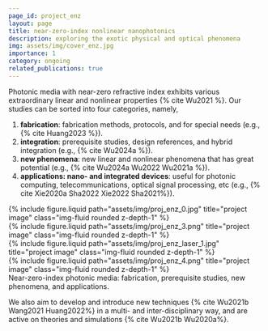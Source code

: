 ```yaml
---
page_id: project_enz
layout: page
title: near-zero-index nonlinear nanophotonics
description: exploring the exotic physical and optical phenomena
img: assets/img/cover_enz.jpg
importance: 1
category: ongoing
related_publications: true
---
```


Photonic media with near-zero refractive index exhibits various extraordinary linear and nonlinear properties {% cite Wu2021 %}.
Our studies can be sorted into four categories, namely,

1. **fabrication**: fabrication methods, protocols, and for special needs (e.g., {% cite Huang2023 %}).
2. **integration**: prerequisite studies, design references, and hybrid integration (e.g., {% cite Wu2024a %}).
3. **new phenomena**: new linear and nonlinear phenomena that has great potential (e.g., {% cite Wu2024a Wu2022 Wu2021a %}).
4. **applications: nano- and integrated devices**: useful for photonic computing, telecommunications, optical signal processing, etc (e.g., {% cite Xie2020a Sha2022 Xie2022 Sha2021%}).

<div class="row justify-content-sm-center">
    <div class="col-sm-3 mt-3 mt-md-0">
        {% include figure.liquid path="assets/img/proj_enz_0.jpg" title="project image" class="img-fluid rounded z-depth-1" %}
    </div>
    <div class="col-sm-3 mt-3 mt-md-0">
        {% include figure.liquid path="assets/img/proj_enz_3.png" title="project image" class="img-fluid rounded z-depth-1" %}
    </div>
    <div class="col-sm-3 mt-3 mt-md-0">
        {% include figure.liquid path="assets/img/proj_enz_laser_1.jpg" title="project image" class="img-fluid rounded z-depth-1" %}
    </div>
    <div class="col-sm-3 mt-3 mt-md-0">
        {% include figure.liquid path="assets/img/proj_enz_4.png" title="project image" class="img-fluid rounded z-depth-1" %}
    </div>
</div>
<div class="caption">
    Near-zero-index photonic media: fabrication, prerequisite studies, new phenomena, and applications.
</div>

We also aim to develop and introduce new techniques {% cite Wu2021b Wang2021 Huang2022%} in a multi- and inter-disciplinary way, and are active on theories and simulations {% cite Wu2021b Wu2020a%}.  
